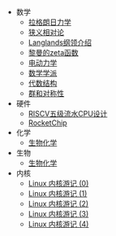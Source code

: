 * 数学
    * [拉格朗日力学]()
    * [狭义相对论]()
    * [Langlands纲领介绍]()
    * [黎曼的zeta函数]()
    * [电动力学]()
    * [数学学派]()
    * [代数结构]()
    * [群和对称性]()
* 硬件
    * [RISCV五级流水CPU设计]()
    * [RocketChip]()
* 化学
    * [生物化学]()
* 生物
    * [生物化学]()
* 内核
    * [Linux 内核游记 (0)]()
    * [Linux 内核游记 (1)]()
    * [Linux 内核游记 (2)]()
    * [Linux 内核游记 (3)]()
    * [Linux 内核游记 (4)]()
